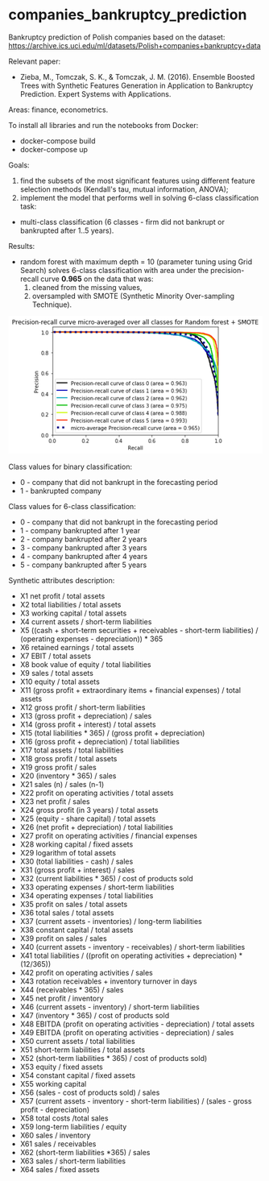 # companies_bankruptcy_prediction
Bankruptcy prediction of Polish companies based on the dataset: https://archive.ics.uci.edu/ml/datasets/Polish+companies+bankruptcy+data

Relevant paper:
- Zieba, M., Tomczak, S. K., & Tomczak, J. M. (2016). Ensemble Boosted Trees with Synthetic Features Generation in Application to Bankruptcy Prediction. Expert Systems with Applications.

Areas: finance, econometrics.

To install all libraries and run the notebooks from Docker:
- docker-compose build
- docker-compose up

Goals:
1. find the subsets of the most significant features using different feature selection methods (Kendall's tau, mutual information, ANOVA);
2. implement the model that performs well in solving 6-class classification task:
- multi-class classification (6 classes - firm did not bankrupt or bankrupted after 1..5 years).

Results:
- random forest with maximum depth = 10 (parameter tuning using Grid Search) solves 6-class classification with area under the precision-recall curve **0.965** on the data that was:
    1. cleaned from the missing values,
    2. oversampled with SMOTE (Synthetic Minority Over-sampling Technique).

![Alt text](models/pr_curve.png?raw=true)


Class values for binary classification:

- 0 - company that did not bankrupt in the forecasting period
- 1 - bankrupted company

Class values for 6-class classification:

- 0 - company that did not bankrupt in the forecasting period
- 1 - company bankrupted after 1 year
- 2 - company bankrupted after 2 years
- 3 - company bankrupted after 3 years
- 4 - company bankrupted after 4 years
- 5 - company bankrupted after 5 years

Synthetic attributes description:

- X1 net profit / total assets
- X2 total liabilities / total assets
- X3 working capital / total assets
- X4 current assets / short-term liabilities
- X5 ((cash + short-term securities + receivables - short-term liabilities) / (operating expenses - depreciation)) * 365
- X6 retained earnings / total assets
- X7 EBIT / total assets
- X8 book value of equity / total liabilities
- X9 sales / total assets
- X10 equity / total assets
- X11 (gross profit + extraordinary items + financial expenses) / total assets
- X12 gross profit / short-term liabilities
- X13 (gross profit + depreciation) / sales
- X14 (gross profit + interest) / total assets
- X15 (total liabilities * 365) / (gross profit + depreciation)
- X16 (gross profit + depreciation) / total liabilities
- X17 total assets / total liabilities
- X18 gross profit / total assets
- X19 gross profit / sales
- X20 (inventory * 365) / sales
- X21 sales (n) / sales (n-1)
- X22 profit on operating activities / total assets
- X23 net profit / sales
- X24 gross profit (in 3 years) / total assets
- X25 (equity - share capital) / total assets
- X26 (net profit + depreciation) / total liabilities
- X27 profit on operating activities / financial expenses
- X28 working capital / fixed assets
- X29 logarithm of total assets
- X30 (total liabilities - cash) / sales
- X31 (gross profit + interest) / sales
- X32 (current liabilities * 365) / cost of products sold
- X33 operating expenses / short-term liabilities
- X34 operating expenses / total liabilities
- X35 profit on sales / total assets
- X36 total sales / total assets
- X37 (current assets - inventories) / long-term liabilities
- X38 constant capital / total assets
- X39 profit on sales / sales
- X40 (current assets - inventory - receivables) / short-term liabilities
- X41 total liabilities / ((profit on operating activities + depreciation) * (12/365))
- X42 profit on operating activities / sales
- X43 rotation receivables + inventory turnover in days
- X44 (receivables * 365) / sales
- X45 net profit / inventory
- X46 (current assets - inventory) / short-term liabilities
- X47 (inventory * 365) / cost of products sold
- X48 EBITDA (profit on operating activities - depreciation) / total assets
- X49 EBITDA (profit on operating activities - depreciation) / sales
- X50 current assets / total liabilities
- X51 short-term liabilities / total assets
- X52 (short-term liabilities * 365) / cost of products sold)
- X53 equity / fixed assets
- X54 constant capital / fixed assets
- X55 working capital
- X56 (sales - cost of products sold) / sales
- X57 (current assets - inventory - short-term liabilities) / (sales - gross profit - depreciation)
- X58 total costs /total sales
- X59 long-term liabilities / equity
- X60 sales / inventory
- X61 sales / receivables
- X62 (short-term liabilities *365) / sales
- X63 sales / short-term liabilities
- X64 sales / fixed assets